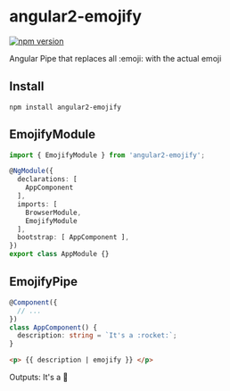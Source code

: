 # angular2-emojify

[![npm version](https://badge.fury.io/js/angular2-emojify.svg)](https://badge.fury.io/js/angular2-emojify)

Angular Pipe that replaces all :emoji: with the actual emoji

## Install

```
npm install angular2-emojify
```

## EmojifyModule

```ts
import { EmojifyModule } from 'angular2-emojify';

@NgModule({
  declarations: [
    AppComponent
  ],
  imports: [
    BrowserModule,
    EmojifyModule
  ],
  bootstrap: [ AppComponent ],
})
export class AppModule {}
```

## EmojifyPipe

```ts
@Component({
  // ...
})
class AppComponent() {
  description: string = `It's a :rocket:`;
}
```

```html
<p> {{ description | emojify }} </p>
```

Outputs: It's a :rocket:


